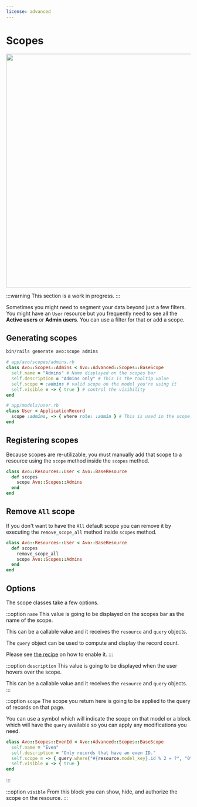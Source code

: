 ```yaml
---
license: advanced
---
```


# Scopes

<Image src="/assets/img/scopes.png" width="862" height="636" alt="" />

:::warning
This section is a work in progress.
:::

Sometimes you might need to segment your data beyond just a few filters. You might have an `User` resource but you frequently need to see all the **Active users** or **Admin users**. You can use a filter for that or add a scope.

## Generating scopes

```bash
bin/rails generate avo:scope admins
```

```ruby
# app/avo/scopes/admins.rb
class Avo::Scopes::Admins < Avo::Advanced::Scopes::BaseScope
  self.name = "Admins" # Name displayed on the scopes bar
  self.description = "Admins only" # This is the tooltip value
  self.scope = :admins # valid scope on the model you're using it
  self.visible = -> { true } # control the visibility
end

# app/models/user.rb
class User < ApplicationRecord
  scope :admins, -> { where role: :admin } # This is used in the scope file above
end
```

## Registering scopes

Because scopes are re-utilizable, you must manually add that scope to a resource using the `scope` method inside the `scopes` method.


```ruby
class Avo::Resources::User < Avo::BaseResource
  def scopes
    scope Avo::Scopes::Admins
  end
end
```

## Remove `All` scope

If you don't want to have the `All` default scope you can remove it by executing the `remove_scope_all` method inside `scopes` method.

```ruby
class Avo::Resources::User < Avo::BaseResource
  def scopes
    remove_scope_all
    scope Avo::Scopes::Admins
  end
end
```

## Options

The scope classes take a few options.

:::option `name`
This value is going to be displayed on the scopes bar as the name of the scope.

This can be a callable value and it receives the `resource` and `query` objects.

The `query` object can be used to compute and display the record count.

Please see [the recipe](./guides/display-scope-record-count.html) on how to enable it.
:::

:::option `description`
This value is going to be displayed when the user hovers over the scope.

This can be a callable value and it receives the `resource` and `query` objects.
:::

:::option `scope`
The scope you return here is going to be applied to the query of records on that page.

You can use a symbol which will indicate the scope on that model or a block which will have the `query` available so you can apply any modifications you need.

```ruby
class Avo::Scopes::EvenId < Avo::Advanced::Scopes::BaseScope
  self.name = "Even"
  self.description = "Only records that have an even ID."
  self.scope = -> { query.where("#{resource.model_key}.id % 2 = ?", "0") }
  self.visible = -> { true }
end
```
:::

:::option `visible`
From this block you can show, hide, and authorize the scope on the resource.
:::
